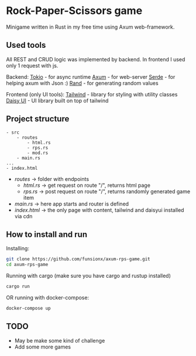 # Rock-Paper-Scissors game

Minigame written in Rust in my free time using Axum web-framework.

## Used tools
All REST and CRUD logic was implemented by backend. In frontend I used only 1 request with js.

Backend:
[Tokio](https://tokio.rs) - for async runtime
[Axum](https://github.com/tokio-rs/axum) - for web-server
[Serde](https://serde.rs) - for helping axum with Json :)
[Rand](https://docs.rs/rand/latest/rand/) - for generating random values

Frontend (only UI tools):
[Tailwind](https://tailwindcss.com/) - library for styling with utility classes
[Daisy UI](https://daisyui.com/) - UI library built on top of tailwind

## Project structure
```
- src 
	- routes
		- html.rs
		- rps.rs
		- mod.rs
	- main.rs
...
- index.html	
```

- *routes* -> folder with endpoints
  - *html.rs* -> get request on route "/", returns html page
  - *rps.rs* -> post request on route "/", returns randomly generated game item
- *main.rs* -> here app starts and router is defined
- *index.html* -> the only page with content, tailwind and daisyui installed via cdn

## How to install and run

Installing: 
```bash
git clone https://github.com/funsionx/axum-rps-game.git
cd axum-rps-game
```

Running with cargo (make sure you have cargo and rustup installed)
```bash
cargo run
```

OR running with docker-compose:
```bash
docker-compose up
```

## TODO

- May be make some kind of challenge
- Add some more games

